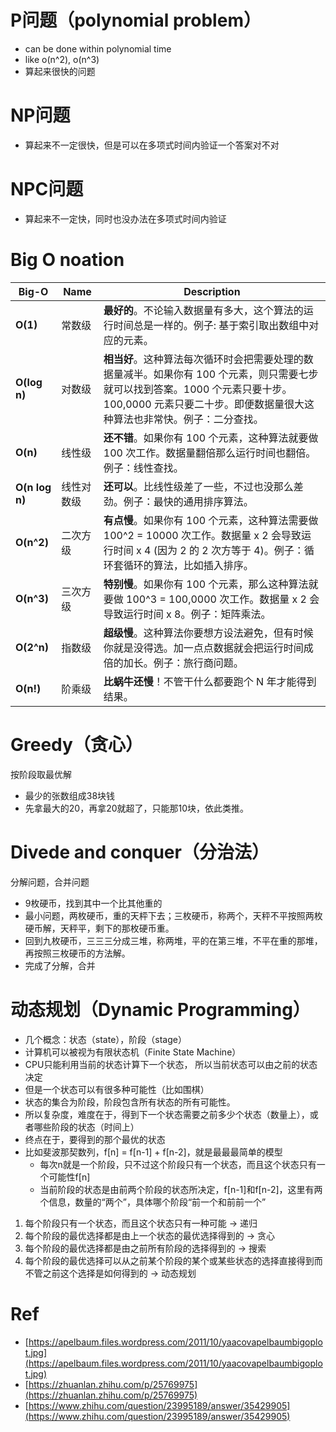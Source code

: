# P问题（polynomial problem）
- can be done within polynomial time 
- like o(n^2), o(n^3)
- 算起来很快的问题

# NP问题
- 算起来不一定很快，但是可以在多项式时间内验证一个答案对不对

# NPC问题
- 算起来不一定快，同时也没办法在多项式时间内验证

# Big O noation

Big-O | Name | Description
------| ---- | -----------
**O(1)** | 常数级 | **最好的**。不论输入数据量有多大，这个算法的运行时间总是一样的。例子: 基于索引取出数组中对应的元素。
**O(log n)** | 对数级 | **相当好**。这种算法每次循环时会把需要处理的数据量减半。如果你有 100 个元素，则只需要七步就可以找到答案。1000 个元素只要十步。100,0000 元素只要二十步。即便数据量很大这种算法也非常快。例子：二分查找。
**O(n)** | 线性级 | **还不错**。如果你有 100 个元素，这种算法就要做 100 次工作。数据量翻倍那么运行时间也翻倍。例子：线性查找。
**O(n log n)** | 线性对数级 | **还可以**。比线性级差了一些，不过也没那么差劲。例子：最快的通用排序算法。
**O(n^2)** | 二次方级 | **有点慢**。如果你有 100 个元素，这种算法需要做 100^2 = 10000 次工作。数据量 x 2 会导致运行时间 x 4 (因为 2 的 2 次方等于 4)。例子：循环套循环的算法，比如插入排序。
**O(n^3)** | 三次方级 | **特别慢**。如果你有 100 个元素，那么这种算法就要做 100^3 = 100,0000 次工作。数据量 x 2 会导致运行时间 x 8。例子：矩阵乘法。
**O(2^n)** | 指数级 | **超级慢**。这种算法你要想方设法避免，但有时候你就是没得选。加一点点数据就会把运行时间成倍的加长。例子：旅行商问题。
**O(n!)** | 阶乘级 | **比蜗牛还慢**！不管干什么都要跑个 N 年才能得到结果。

# Greedy（贪心）
按阶段取最优解
- 最少的张数组成38块钱
- 先拿最大的20，再拿20就超了，只能那10块，依此类推。

# Divede and conquer（分治法）
分解问题，合并问题
- 9枚硬币，找到其中一个比其他重的
- 最小问题，两枚硬币，重的天枰下去；三枚硬币，称两个，天秤不平按照两枚硬币解，天秤平，剩下的那枚硬币重。
- 回到九枚硬币，三三三分成三堆，称两堆，平的在第三堆，不平在重的那堆，再按照三枚硬币的方法解。
- 完成了分解，合并

# 动态规划（Dynamic Programming）
- 几个概念：状态（state），阶段（stage）
- 计算机可以被视为有限状态机（Finite State Machine）
- CPU只能利用当前的状态计算下一个状态， 所以当前状态可以由之前的状态决定
- 但是一个状态可以有很多种可能性（比如围棋）
- 状态的集合为阶段，阶段包含所有状态的所有可能性。
- 所以复杂度，难度在于，得到下一个状态需要之前多少个状态（数量上），或者哪些阶段的状态（时间上）
- 终点在于，要得到的那个最优的状态          
- 比如斐波那契数列，f[n] = f[n-1] + f[n-2]，就是最最最简单的模型
    - 每次n就是一个阶段，只不过这个阶段只有一个状态，而且这个状态只有一个可能性f[n]
    - 当前阶段的状态是由前两个阶段的状态所决定，f[n-1]和f[n-2]，这里有两个信息，数量的“两个”，具体哪个阶段“前一个和前前一个”


1. 每个阶段只有一个状态，而且这个状态只有一种可能 -> 递归
2. 每个阶段的最优选择都是由上一个状态的最优选择得到的 -> 贪心
3. 每个阶段的最优选择都是由之前所有阶段的选择得到的 -> 搜索
4. 每个阶段的最优选择可以从之前某个阶段的某个或某些状态的选择直接得到而不管之前这个选择是如何得到的 -> 动态规划


# Ref
- [https://apelbaum.files.wordpress.com/2011/10/yaacovapelbaumbigoplot.jpg](https://apelbaum.files.wordpress.com/2011/10/yaacovapelbaumbigoplot.jpg)
- [https://zhuanlan.zhihu.com/p/25769975](https://zhuanlan.zhihu.com/p/25769975)
- [https://www.zhihu.com/question/23995189/answer/35429905](https://www.zhihu.com/question/23995189/answer/35429905)